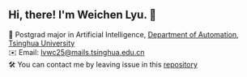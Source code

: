 

## Hi, there! I'm Weichen Lyu. 👋

🤠 Postgrad major in Artificial Intelligence, [Department of Automation](https://www.au.tsinghua.edu.cn), [Tsinghua University](https://www.tsinghua.edu.cn)  
✉️ Email: lvwc25@mails.tsinghua.edu.cn  
🛠️ You can contact me by leaving issue in this [repository](https://github.com/Matthew-Lyu/Matthew-Lyu/)  
